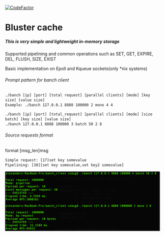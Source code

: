 [![CodeFactor](https://www.codefactor.io/repository/github/ssbug696/bluster_cache/badge/master)](https://www.codefactor.io/repository/github/ssbug696/bluster_cache/overview/master)

# Bluster cache
#####  This is very simple and lightweight in-memory storage
Supported pipelining and common operations such as SET, GET, EXPIRE, DEL, FLUSH, SIZE, EXIST

Basic implementation on Epoll and Kqueue sockets(only *nix systems)

###### Prompt pattern for banch client 
```
./banch [ip] [port] [total request] [parallel clients] [mode] [key size] [value size]
Example: ./banch 127.0.0.1 8888 100000 2 mono 4 4
```

```
./banch [ip] [port] [total_request] [parallel clients] [mode] [size batch] [key size] [value size]
./banch 127.0.0.1 8888 100000 3 batch 50 2 8
```
###### Source requests format

format [msg_len]msg
```
Simple request: [17]set key somevalue
Pipelining: [38][set key somevalue,set key2 somevalue]
```

![Illustration](https://github.com/SSbug696/bluster_cache/blob/master/banch_client/img/img.png)
